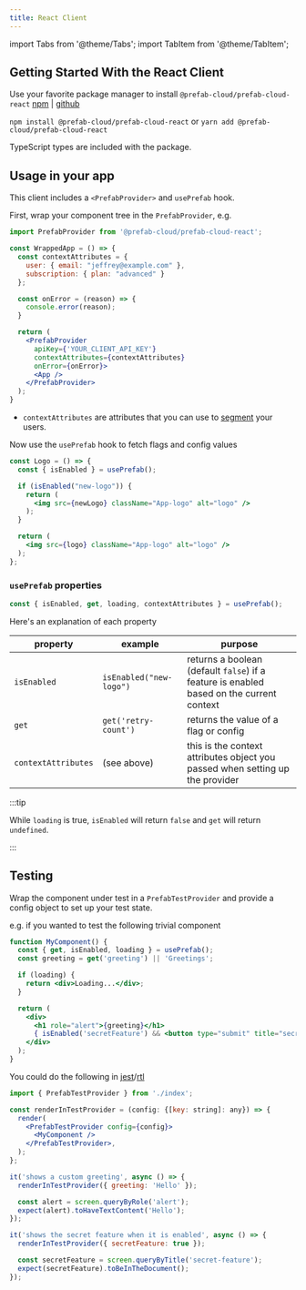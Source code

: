 ```yaml
---
title: React Client
---
```


import Tabs from '@theme/Tabs'; import TabItem from '@theme/TabItem';

## Getting Started With the React Client

Use your favorite package manager to install `@prefab-cloud/prefab-cloud-react` [npm](https://www.npmjs.com/package/@prefab-cloud/prefab-cloud-react) | [github](https://github.com/prefab-cloud/prefab-cloud-react)

`npm install @prefab-cloud/prefab-cloud-react` or `yarn add @prefab-cloud/prefab-cloud-react`

TypeScript types are included with the package.

## Usage in your app

This client includes a `<PrefabProvider>` and `usePrefab` hook.

First, wrap your component tree in the `PrefabProvider`, e.g.

```jsx
import PrefabProvider from '@prefab-cloud/prefab-cloud-react';

const WrappedApp = () => {
  const contextAttributes = {
    user: { email: "jeffrey@example.com" },
    subscription: { plan: "advanced" } 
  };

  const onError = (reason) => {
    console.error(reason);
  }

  return (
    <PrefabProvider
      apiKey={'YOUR_CLIENT_API_KEY'}
      contextAttributes={contextAttributes}
      onError={onError}>
      <App />
    </PrefabProvider>
  );
}
```

- `contextAttributes` are attributes that you can use to [segment] your users.

Now use the `usePrefab` hook to fetch flags and config values

```jsx
const Logo = () => {
  const { isEnabled } = usePrefab();

  if (isEnabled("new-logo")) {
    return (
      <img src={newLogo} className="App-logo" alt="logo" />
    );
  }

  return (
    <img src={logo} className="App-logo" alt="logo" />
  );
};

```

### `usePrefab` properties


```jsx
const { isEnabled, get, loading, contextAttributes } = usePrefab();
```

Here's an explanation of each property

| property             | example                 | purpose                                                                                  |
|----------------------|-------------------------|------------------------------------------------------------------------------------------|
| `isEnabled`          | `isEnabled("new-logo")` | returns a boolean (default `false`) if a feature is enabled based on the current context |
| `get`                | `get('retry-count')`    | returns the value of a flag or config                                                    |
| `contextAttributes`  | (see above)             | this is the context attributes object you passed when setting up the provider            |

:::tip

While `loading` is true, `isEnabled` will return `false` and `get` will return `undefined`.

:::

## Testing

Wrap the component under test in a `PrefabTestProvider` and provide a config object to set up your test state.

e.g. if you wanted to test the following trivial component

```jsx
function MyComponent() {
  const { get, isEnabled, loading } = usePrefab();
  const greeting = get('greeting') || 'Greetings';

  if (loading) {
    return <div>Loading...</div>;
  }

  return (
    <div>
      <h1 role="alert">{greeting}</h1>
      { isEnabled('secretFeature') && <button type="submit" title="secret-feature">Secret feature</button> }
    </div>
  );
}
```

You could do the following in [jest]/[rtl]

```jsx
import { PrefabTestProvider } from './index';

const renderInTestProvider = (config: {[key: string]: any}) => {
  render(
    <PrefabTestProvider config={config}>
      <MyComponent />
    </PrefabTestProvider>,
  );
};

it('shows a custom greeting', async () => {
  renderInTestProvider({ greeting: 'Hello' });

  const alert = screen.queryByRole('alert');
  expect(alert).toHaveTextContent('Hello');
});

it('shows the secret feature when it is enabled', async () => {
  renderInTestProvider({ secretFeature: true });

  const secretFeature = screen.queryByTitle('secret-feature');
  expect(secretFeature).toBeInTheDocument();
});
```

[jest]: https://jestjs.io/
[rtl]: https://testing-library.com/docs/react-testing-library/intro/
[segment]: /docs/explanations/rules-and-segmentation
